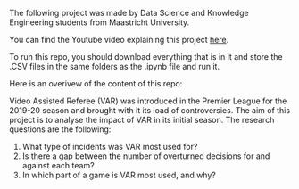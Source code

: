 The following project was made by Data Science and Knowledge Engineering students from Maastricht University.

You can find the Youtube video explaining this project [here](https://youtu.be/QpULpN6WUao).

To run this repo, you should download everything that is in it and store the .CSV files in the same folders as the .ipynb file and run it.

Here is an overivew of the content of this repo:

Video Assisted Referee (VAR) was introduced in the Premier League for the 2019-20 season and brought with it its load of controversies. The aim of this project is to analyse the impact of VAR in its initial season. The research questions are the following:

1. What type of incidents was VAR most used for?
2. Is there a gap between the number of overturned decisions for and against each team?
3. In which part of a game is VAR most used, and why?
